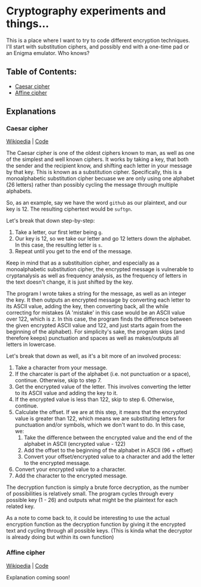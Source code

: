# Cryptography experiments and things...
This is a place where I want to try to code different encryption techniques. I'll start with substitution ciphers, and possibly end with a one-time pad or an Enigma emulator. Who knows?

## Table of Contents:
  - [Caesar cipher](#caesar-cipher)
  - [Affine cipher](#affine-cipher)

## Explanations

### Caesar cipher
[Wikipedia](https://en.wikipedia.org/wiki/Caesar_cipher) | 
[Code](https://github.com/BoundlessCarrot/cryptography-stuff/blob/master/simple%20caesar%20cipher.py)

The Caesar cipher is one of the oldest ciphers known to man, as well as one of the simplest and well known ciphers. It works by taking a key, that both the sender and the recipient know, and shifting each letter in your message by that key. This is known as a substitution cipher. Specifically, this is a monoalphabetic substitution cipher becuase we are only using one alphabet (26 letters) rather than possibly cycling the message through multiple alphabets.

So, as an example, say we have the word ```github``` as our plaintext, and our key is 12. The resulting ciphertext would be ```suftgn```.

Let's break that down step-by-step:
  1. Take a letter, our first letter being `g`.
  2. Our key is 12, so we take our letter and go 12 letters down the alphabet. In this case, the resulting letter is `s`.
  3. Repeat until you get to the end of the message.

Keep in mind that as a substituition cipher, and especially as a monoalphabetic substitution cipher, the encrypted message is vulnerable to cryptanalysis as well as frequency analysis, as the frequency of letters in the text doesn't change, it is just shifted by the key.

The program I wrote takes a string for the message, as well as an integer the key. It then outputs an encrypted message by converting each letter to its ASCII value, adding the key, then converting back, all the while correcting for mistakes (A 'mistake' in this case would be an ASCII value over 122, which is z. In this case, the program finds the difference between the given encrypted ASCII value and 122, and just starts again from the beginning of the alphabet). For simplicity's sake, the program skips (and therefore keeps) punctuation and spaces as well as makes/outputs all letters in lowercase.

Let's break that down as well, as it's a bit more of an involved process:

  1. Take a character from your message.
  2. If the charcater is part of the alphabet (i.e. not punctuation or a space), continue. Otherwise, skip to step 7.
  3. Get the encrypted value of the letter. This involves converting the letter to its ASCII value and adding the key to it.
  4. If the encrypted value is less than 122, skip to step 6. Otherwise, continue.
  5. Calculate the offset. If we are at this step, it means that the encrypted value is greater than 122, which means we are substituting letters for punctuation and/or symbols, which we don't want to do. In this case, we:
      1. Take the difference between the encrypted value and the end of the alphabet in ASCII (encrypted value - 122)
      2. Add the offset to the beginning of the alphabet in ASCII (96 + offset)
      3. Convert your offset/encrypted value to a character and add the letter to the encrypted message.
  6. Convert your encrypted value to a character.
  7. Add the character to the encrypted message.

The decryption function is simply a brute force decryption, as the number of possibilities is relatively small. The program cycles through every possible key (1 - 26) and outputs what might be the plaintext for each related key. 

As a note to come back to, it could be interesting to use the actual encryption function as the decryption function by giving it the encrypted text and cycling through all possible keys. (This is kinda what the decryptor is already doing but within its own function)

### Affine cipher
[Wikipedia](https://en.wikipedia.org/wiki/Affine_cipher) | 
[Code](https://github.com/BoundlessCarrot/cryptography-stuff/blob/master/affine%20cipher.py)

Explanation coming soon!
